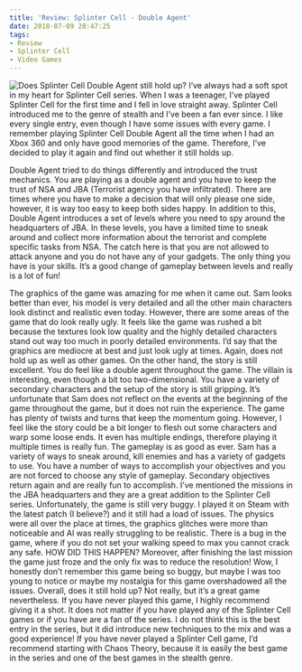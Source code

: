 ```yaml
---
title: 'Review: Splinter Cell - Double Agent'
date: 2018-07-09 20:47:25
tags:
- Review
- Splinter Cell
- Video Games
---
```

![Does Splinter Cell Double Agent still hold 
up?](/images/splintercell.jpg)
I’ve always had a soft spot in my heart for Splinter Cell series. When I 
was a teenager, I’ve played Splinter Cell for the first time and I fell 
in love straight away. Splinter Cell introduced me to the genre of 
stealth and I’ve been a fan ever since. I like every single entry, even 
though I have some issues with every game. I remember playing Splinter 
Cell Double Agent all the time when I had an Xbox 360 and only have good 
memories of the game. Therefore, I’ve decided to play it again and find 
out whether it still holds up.
<!--more-->
Double Agent tried to do things differently and introduced the trust 
mechanics. You are playing as a double agent and you have to keep the 
trust of NSA and JBA (Terrorist agency you have infiltrated). There are 
times where you have to make a decision that will only please one side, 
however, it is way too easy to keep both sides happy. In addition to 
this, Double Agent introduces a set of levels where you need to spy 
around the headquarters of JBA. In these levels, you have a limited time 
to sneak around and collect more information about the terrorist and 
complete specific tasks from NSA. The catch here is that you are not 
allowed to attack anyone and you do not have any of your gadgets. The 
only thing you have is your skills. It’s a good change of gameplay 
between levels and really is a lot of fun!
<script async src="//pagead2.googlesyndication.com/pagead/js/adsbygoogle.js"></script>
<ins class="adsbygoogle"
     style="display:block; text-align:center;"
     data-ad-layout="in-article"
     data-ad-format="fluid"
     data-ad-client="ca-pub-2164900147810573"
     data-ad-slot="8817307412"></ins>
<script>
     (adsbygoogle = window.adsbygoogle || []).push({});
</script>
The graphics of the game was amazing for me when it came out. Sam looks 
better than ever, his model is very detailed and all the other main 
characters look distinct and realistic even today. However, there are 
some areas of the game that do look really ugly. It feels like the game 
was rushed a bit because the textures look low quality and the highly 
detailed characters stand out way too much in poorly detailed 
environments. I’d say that the graphics are mediocre at best and just 
look ugly at times. Again, does not hold up as well as other games.
On the other hand, the story is still excellent. You do feel like a 
double agent throughout the game. The villain is interesting, even 
though a bit too two-dimensional. You have a variety of secondary 
characters and the setup of the story is still gripping. It’s 
unfortunate that Sam does not reflect on the events at the beginning of 
the game throughout the game, but it does not ruin the experience. The 
game has plenty of twists and turns that keep the momentum going. 
However, I feel like the story could be a bit longer to flesh out some 
characters and warp some loose ends. It even has multiple endings, 
therefore playing it multiple times is really fun.
The gameplay is as good as ever. Sam has a variety of ways to sneak 
around, kill enemies and has a variety of gadgets to use. You have a 
number of ways to accomplish your objectives and you are not forced to 
choose any style of gameplay. Secondary objectives return again and are 
really fun to accomplish. I’ve mentioned the missions in the JBA 
headquarters and they are a great addition to the Splinter Cell series.
Unfortunately, the game is still very buggy. I played it on Steam with 
the latest patch (I believe?) and it still had a load of issues. The 
physics were all over the place at times, the graphics glitches were 
more than noticeable and AI was really struggling to be realistic. There 
is a bug in the game, where if you do not set your walking speed to max 
you cannot crack any safe. HOW DID THIS HAPPEN? Moreover, after 
finishing the last mission the game just froze and the only fix was to 
reduce the resolution! Wow, I honestly don’t remember this game being so 
buggy, but maybe I was too young to notice or maybe my nostalgia for 
this game overshadowed all the issues.
Overall, does it still hold up? Not really, but it’s a great game 
nevertheless. If you have never played this game, I highly recommend 
giving it a shot. It does not matter if you have played any of the 
Splinter Cell games or if you have are a fan of the series. I do not 
think this is the best entry in the series, but it did introduce new 
techniques to the mix and was a good experience! If you have never 
played a Splinter Cell game, I’d recommend starting with Chaos Theory, 
because it is easily the best game in the series and one of the best 
games in the stealth genre.



